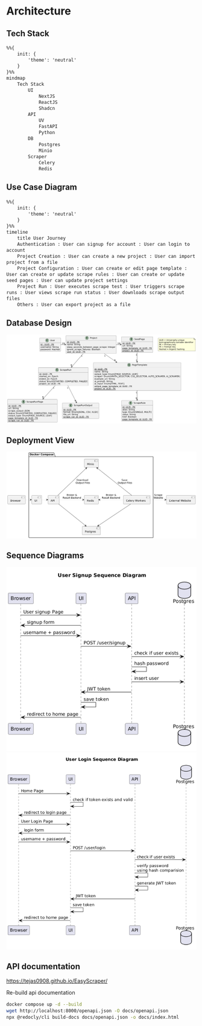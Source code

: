 # Architecture

## Tech Stack

```mermaid
%%{
    init: {
        'theme': 'neutral'
    }
}%%
mindmap
    Tech Stack
        UI
            NextJS
            ReactJS
            Shadcn
        API
            UV
            FastAPI
            Python
        DB
            Postgres
            Minio
        Scraper
            Celery
            Redis
```

## Use Case Diagram

```mermaid
%%{
    init: {
        'theme': 'neutral'
    }
}%%
timeline
    title User Journey
    Authentication : User can signup for account : User can login to account
    Project Creation : User can create a new project : User can import project from a file
    Project Configuration : User can create or edit page template : User can create or update scrape rules : User can create or update seed pages : User can update project settings
    Project Run : User executes scrape test : User triggers scrape runs : User views scrape run status : User downloads scrape output files
    Others : User can export project as a file
```

## Database Design

![Database design](plantuml/output/db-schema.png)

## Deployment View

![Deployment View](plantuml/output/deployment.png)

## Sequence Diagrams

![User Signup Sequence Diagram](plantuml/output/sequence-signup.png)
![User Login Sequence Diagram](plantuml/output/sequence-login.png)

## API documentation

https://tejas0908.github.io/EasyScraper/

Re-build api documentation

```bash
docker compose up -d --build
wget http://localhost:8000/openapi.json -O docs/openapi.json
npx @redocly/cli build-docs docs/openapi.json -o docs/index.html
```
